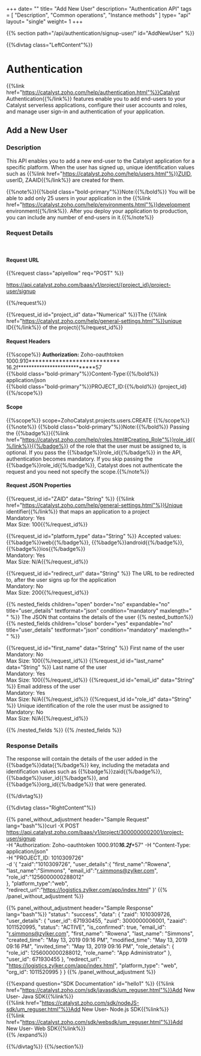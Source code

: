 +++
date= ""
title= "Add New User"
description= "Authentication API"
tags = [ "Description", "Common operations", "Instance methods" ]
type= "api"
layout= "single"
weight= 1
+++

{{% section path="/api/authentication/signup-user/" id="AddNewUser" %}}

<!-- Leftcontent -->
{{%divtag class="LeftContent"%}}

# Authentication

{{%link href="https://catalyst.zoho.com/help/authentication.html"%}}Catalyst Authentication{{%/link%}} features enable you to add end-users to your Catalyst serverless applications, configure their user accounts and roles, and manage user sign-in and authentication of your application.

## Add a New User

### Description

This API enables you to add a new end-user to the Catalyst application for a specific platform. When the user has signed up, unique identification values such as {{%link href="https://catalyst.zoho.com/help/users.html"%}}ZUID, userID, ZAAID{{%/link%}} are created for them.

{{%note%}}{{%bold class="bold-primary"%}}Note:{{%/bold%}} You will be able to add only 25 users in your application in the {{%link href="https://catalyst.zoho.com/help/environments.html"%}}development environment{{%/link%}}. After you deploy your application to production, you can include any number of end-users in it.{{%/note%}}

### Request Details
<br>

#### Request URL
<!-- shortcode 1 -->
{{%request class="apiyellow" req="POST" %}}<p>https://api.catalyst.zoho.com/baas/v1/project/{project_id}/project-user/signup</p>{{%/request%}}


{{%request_id id="project_id" data="Numerical" %}}The {{%link href="https://catalyst.zoho.com/help/general-settings.html"%}}unique ID{{%/link%}} of the project{{%/request_id%}}


#### Request Headers
{{%scope%}} **Authorization:** Zoho-oauthtoken 1000.910*************************** 16.2f****************************57 <br>
 {{%bold class="bold-primary"%}}Content-Type:{{%/bold%}} application/json <br>
 {{%bold class="bold-primary"%}}PROJECT_ID:{{%/bold%}} {project_id}
{{%/scope%}}
<br>

#### Scope
{{%scope%}}
scope=ZohoCatalyst.projects.users.CREATE
{{%/scope%}}
<br>
{{%note%}} {{%bold class="bold-primary"%}}Note:{{%/bold%}} Passing the {{%badge%}}{{%link href="https://catalyst.zoho.com/help/roles.html#Creating_Role"%}}role_id{{%/link%}}{{%/badge%}} of the role that the user must be assigned to, is optional. If you pass the {{%badge%}}role_id{{%/badge%}} in the API, authentication becomes mandatory. If you skip passing the {{%badge%}}role_id{{%/badge%}}, Catalyst does not authenticate the request and you need not specify the scope.{{%/note%}}
<br>

#### Request JSON Properties

{{%request_id id="ZAID" data="String" %}} {{%link href="https://catalyst.zoho.com/help/general-settings.html"%}}Unique identifier{{%/link%}} that maps an application to a project <br> Mandatory: Yes <br> Max Size: 100{{%/request_id%}}

{{%request_id id="platform_type" data="String" %}} Accepted values: {{%badge%}}web{{%/badge%}}, {{%badge%}}android{{%/badge%}}, {{%badge%}}ios{{%/badge%}} <br> Mandatory: Yes <br> Max Size: N/A{{%/request_id%}}


{{%request_id id="redirect_url" data="String" %}} The URL to be redirected to, after the user signs up for the application <br> Mandatory: No <br> Max Size: 200{{%/request_id%}}

{{% nested_fields children="open" border="no" expandable="no" title="user_details" textformat="json" condition="mandatory" maxlength=" " %}}
 The JSON that contains the details of the user 
{{% nested_button%}}
{{% nested_fields children="close" border="yes" expandable="no" title="user_details" textformat="json" condition="mandatory" maxlength=" " %}}

{{%request_id id="first_name" data="String" %}} First name of the user <br> Mandatory: No <br> Max Size: 100{{%/request_id%}}
{{%request_id id="last_name" data="String" %}} Last name of the user <br> Mandatory: Yes <br> Max Size: 100{{%/request_id%}}
{{%request_id id="email_id" data="String" %}} Email address of the user <br> Mandatory: Yes <br> Max Size: N/A{{%/request_id%}}
{{%request_id id="role_id" data="String" %}} Unique identification of the role the user must be assigned to <br> Mandatory: No <br> Max Size: N/A{{%/request_id%}}

{{% /nested_fields %}}
{{% /nested_fields %}}
 <br>


### Response Details

The response will contain the details of the user added in the {{%badge%}}data{{%/badge%}} key, including the metadata and identification values such as {{%badge%}}zaid{{%/badge%}}, {{%badge%}}user_id{{%/badge%}}, and {{%badge%}}org_id{{%/badge%}} that were generated.


<!-- shortcode 1 ends -->

{{%/divtag%}}
<!-- Rightcontent -->

{{%divtag class="RightContent"%}}

{{% panel_without_adjustment header="Sample Request" lang="bash"%}}curl -X POST \
  https://api.catalyst.zoho.com/baas/v1/project/3000000002001/project-user/signup \
  -H "Authorization: Zoho-oauthtoken 1000.910***************************16.2f****************************57"
  -H "Content-Type: application/json" \
  -H "PROJECT_ID: 1010309726" \
  -d '{
	"zaid":"1010309726",
	"user_details":{
		"first_name":"Rowena",
		"last_name":"Simmons",
		"email_id":"r.simmons@zylker.com",
                "role_id":"1256000000288012"  
	},
	"platform_type":"web",
	"redirect_url":"https://logistics.zylker.com/app/index.html"
}'
{{% /panel_without_adjustment %}}

{{% panel_without_adjustment header="Sample Response" lang="bash"%}}
    "status": "success",
    "data": {
        "zaid": 1010309726,
        "user_details": {
            "user_id": 671930455,
            "zuid": 3000000006001,
            "zaaid": 1011520995,
            "status": "ACTIVE",
            "is_confirmed": true,
            "email_id": "r.simmons@zylker.com",
            "first_name": "Rowena",
            "last_name": "Simmons",
            "created_time": "May 13, 2019 09:16 PM",
            "modified_time": "May 13, 2019 09:16 PM",
            "invited_time": "May 13, 2019 09:16 PM",
            "role_details": {
                "role_id": 1256000000288012,
                "role_name": "App Administrator"
            },
           "user_id": 671930455
        },
        "redirect_url": "https://logistics.zylker.com/app/index.html",
        "platform_type": "web",
        "org_id": 1011520995
    }
}
{{% /panel_without_adjustment %}}

{{%expand 
question="SDK Documentation" id="hello1" %}}
{{%link href="https://catalyst.zoho.com/sdk/javasdk/um_reguser.html"%}}Add New User- Java SDK{{%link%}}<br>
{{%link href="https://catalyst.zoho.com/sdk/nodeJS-sdk/um_reguser.html"%}}Add New User- Node.js SDK{{%link%}}<br>
{{%link href="https://catalyst.zoho.com/sdk/websdk/um_reguser.html"%}}Add New User- Web SDK{{%link%}}<br>
{{% /expand%}}

{{%/divtag%}}
{{%/section%}}